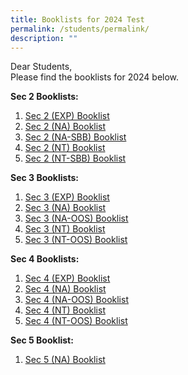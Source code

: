 ```yaml
---
title: Booklists for 2024 Test
permalink: /students/permalink/
description: ""
---
```

Dear Students,
<br> 
Please find the booklists for 2024 below. 

**Sec 2 Booklists:**
1. [Sec 2 (EXP) Booklist](/files/2023/amss_2024_sec%202%20(exp)_blue.pdf)
2. [Sec 2 (NA) Booklist](/files/2023/amss_2024_sec%202%20(na)_green.pdf)
3. [Sec 2 (NA-SBB) Booklist](/files/2023/amss_2024_sec%202%20(na-sbb)_white.pdf)
4. [Sec 2 (NT) Booklist](/files/2023/amss_2024_sec%202%20(nt)_pink.pdf)
5. [Sec 2 (NT-SBB) Booklist](/files/2023/amss_2024_sec%202%20(nt-sbb)_white.pdf)

**Sec 3 Booklists:**
<br>
1. [Sec 3 (EXP) Booklist](/files/2023/amss_2024_sec%203%20(exp)_blue.pdf)
2. [Sec 3 (NA) Booklist](/files/2023/amss_2024_sec%203%20(na)_green.pdf)
3. [Sec 3 (NA-OOS) Booklist](/files/2023/amss_2024_sec%203%20(na-oos)_white.pdf)
4. [Sec 3 (NT) Booklist](/files/2023/amss_2024_sec%203%20(nt)_pink.pdf)
5. [Sec 3 (NT-OOS) Booklist](/files/2023/amss_2024_sec%203%20(nt-oos)_white.pdf)

**Sec 4 Booklists:**
<br>
1. [Sec 4 (EXP) Booklist](/files/2023/amss_2024_sec%204%20(exp)_blue.pdf)
2. [Sec 4 (NA) Booklist](/files/2023/amss_2024_sec%204%20(na)_green.pdf)
3. [Sec 4 (NA-OOS) Booklist](/files/2023/amss_2024_sec%204%20(na-oos)_white.pdf)
4. [Sec 4 (NT) Booklist](/files/2023/amss_2024_sec%204%20(nt)_pink.pdf)
5. [Sec 4 (NT-OOS) Booklist](/files/2023/amss_2024_sec%204%20(nt-oos)_white.pdf)

**Sec 5 Booklist:**
<br>
1. [Sec 5 (NA) Booklist](/files/2023/amss_2024_sec%205%20(na)_purple.pdf)
